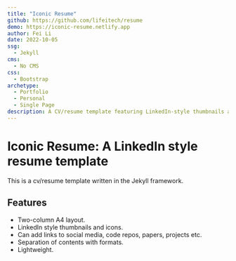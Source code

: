 ```yaml
---
title: "Iconic Resume"
github: https://github.com/lifeitech/resume
demo: https://iconic-resume.netlify.app
author: Fei Li
date: 2022-10-05
ssg:
  - Jekyll
cms:
  - No CMS
css:
  - Bootstrap 
archetype:
  - Portfolio
  - Personal
  - Single Page
description: A CV/resume template featuring LinkedIn-style thumbnails and icons.
---
```


# Iconic Resume: A LinkedIn style resume template

This is a cv/resume template written in the Jekyll framework. 

## Features

- Two-column A4 layout.
- LinkedIn style thumbnails and icons.
- Can add links to social media, code repos, papers, projects etc.
- Separation of contents with formats. 
- Lightweight.
